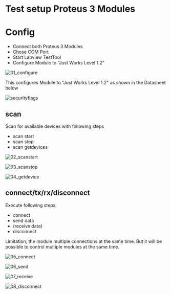 # Test setup Proteus 3 Modules

# Config

- Connect both Proteus 3 Modules 
- Chose COM Port
- Start Labview TestTool
- Configure Module to "Just Works Level 1.2"

![01_configure](./doc/pic/01_configure.png)



This configures Module to  "Just Works Level 1.2" as shown in the Datasheet below

![securityflags](./doc/pic/securityflags.png)



## scan

Scan for available devices with following steps

- scan start
- scan stop
- scan getdevices

![02_scanstart](./doc/pic/02_scanstart.png)

![03_scanstop](./doc/pic/03_scanstop.png)

![04_getdevice](./doc/pic/04_getdevice.png)



## connect/tx/rx/disconnect

Execute following steps

- connect 
- send data
- (receive data)
- disconnect

Limitation; the module multiple connections at the same time. But it will be possible to control multiple modules at the same time.

![05_connect](./doc/pic/05_connect.png)

![06_send](./doc/pic/06_send.png)

![07_receive](./doc/pic/07_receive.png)

![08_disconnect](./doc/pic/08_disconnect.png)